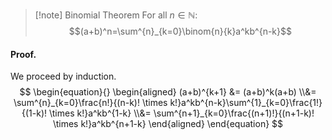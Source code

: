 >[!note] Binomial Theorem
>For all $n \in \mathbb{N}$:
>$$(a+b)^n=\sum^{n}_{k=0}\binom{n}{k}a^kb^{n-k}$$
#### Proof.
We proceed by induction.
$$
\begin{equation}{}
\begin{aligned}
(a+b)^{k+1} &= (a+b)^k(a+b) \\&= \sum^{n}_{k=0}\frac{n!}{(n-k)! \times k!}a^kb^{n-k}\sum^{1}_{k=0}\frac{1!}{(1-k)! \times k!}a^kb^{1-k} \\&= \sum^{n+1}_{k=0}\frac{(n+1)!}{(n+1-k)! \times k!}a^kb^{n+1-k}
\end{aligned}
\end{equation}
$$

